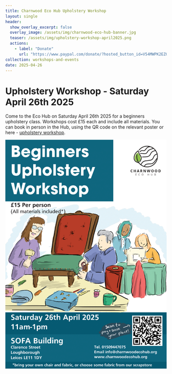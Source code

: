 ```yaml
---
title: Charnwood Eco Hub Upholstery Workshop
layout: single
header:
  show_overlay_excerpt: false
  overlay_image: /assets/img/charnwood-eco-hub-banner.jpg
  teaser: /assets/img/upholstery-workshop-april2025.png
  actions:
    - label: "Donate"
      url: "https://www.paypal.com/donate/?hosted_button_id=V54MWPK2EZGPY"
collection: workshops-and-events
date: 2025-04-26
---
```

# Upholstery Workshop - Saturday April 26th 2025
 
Come to the Eco Hub on Saturday April 26th 2025 for a beginners upholstery class. Workshops cost £15 each and include all materials. You can book in person in the Hub, using the QR code on the relevant poster or here - [upholstery workshop](https://pay.sumup.com/b2c/QBBQK1RH).

[![Upholstery workshop poster](/assets/img/upholstery-workshop-april2025.png)](https://pay.sumup.com/b2c/QBBQK1RH)


